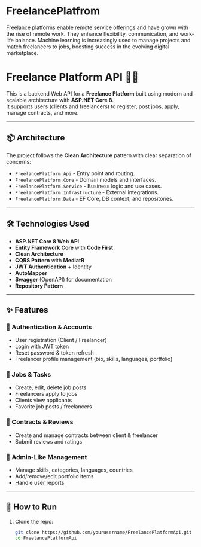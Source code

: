 # FreelancePlatfrom

Freelance platforms enable remote service offerings and have grown with the rise of remote work. They enhance flexibility, communication, and work-life balance. Machine learning is increasingly used to manage projects and match freelancers to jobs, boosting success in the evolving digital marketplace.

# Freelance Platform API 🧑‍💻

This is a backend Web API for a **Freelance Platform** built using modern and scalable architecture with **ASP.NET Core 8**.  
It supports users (clients and freelancers) to register, post jobs, apply, manage contracts, and more.

---

## 📦 Architecture

The project follows the **Clean Architecture** pattern with clear separation of concerns:

- `FreelancePlatform.Api` - Entry point and routing.
- `FreelancePlatform.Core` - Domain models and interfaces.
- `FreelancePlatform.Service` - Business logic and use cases.
- `FreelancePlatform.Infrastructure` - External integrations.
- `FreelancePlatform.Data` - EF Core, DB context, and repositories.

---

## 🛠 Technologies Used

- **ASP.NET Core 8 Web API**
- **Entity Framework Core** with **Code First**
- **Clean Architecture**
- **CQRS Pattern** with **MediatR**
- **JWT Authentication** + Identity
- **AutoMapper**
- **Swagger** (OpenAPI) for documentation
- **Repository Pattern**

---

## ✨ Features

### 🔐 Authentication & Accounts
- User registration (Client / Freelancer)
- Login with JWT token
- Reset password & token refresh
- Freelancer profile management (bio, skills, languages, portfolio)

### 💼 Jobs & Tasks
- Create, edit, delete job posts
- Freelancers apply to jobs
- Clients view applicants
- Favorite job posts / freelancers

### 📑 Contracts & Reviews
- Create and manage contracts between client & freelancer
- Submit reviews and ratings

### 🧠 Admin-Like Management
- Manage skills, categories, languages, countries
- Add/remove/edit portfolio items
- Handle user reports

---

## 🔧 How to Run

1. Clone the repo:
   ```bash
   git clone https://github.com/yourusername/FreelancePlatformApi.git
   cd FreelancePlatformApi
